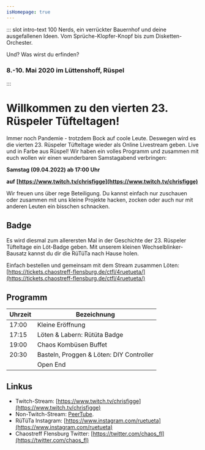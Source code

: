 ```yaml
---
isHomepage: true
---
```


::: slot intro-text
100 Nerds, ein verrückter Bauernhof und deine ausgefallenen Ideen. Vom Sprüche-Klopfer-Knopf bis zum Disketten-Orchester.   
   
Und? Was wirst du erfinden?
### 8.-10. Mai 2020 im Lüttenshoff, Rüspel
:::


# Willkommen zu den vierten 23. Rüspeler Tüfteltagen!

Immer noch Pandemie - trotzdem Bock auf coole Leute. Deswegen wird es die vierten 23. Rüspeler Tüfteltage wieder als Online Livestream geben. Live und in Farbe aus Rüspel! Wir haben ein volles Programm und zusammen mit euch wollen wir einen wunderbaren Samstagabend verbringen:

**Samstag (09.04.2022) ab 17:00 Uhr**

**auf**
**[https://www.twitch.tv/chrisfigge](https://www.twitch.tv/chrisfigge)**

Wir freuen uns über rege Beteiligung. Du kannst einfach nur zuschauen oder zusammen mit uns kleine Projekte hacken, zocken oder auch nur mit anderen Leuten ein bisschen schnacken.

## Badge

Es wird diesmal zum allerersten Mal in der Geschichte der 23. Rüspeler Tüfteltage ein Löt-Badge geben. Mit unserem kleinen Wechselblinker-Bausatz kannst du dir die RüTüTa nach Hause holen.

Einfach bestellen und gemeinsam mit dem Stream zusammen Löten: [https://tickets.chaostreff-flensburg.de/ctfl/4ruetueta/](https://tickets.chaostreff-flensburg.de/ctfl/4ruetueta/)

## Programm
| Uhrzeit| Bezeichnung |
|--------|-------------|
|17:00| Kleine Eröffnung |
|17:15| Löten & Labern: Rütüta Badge |
|19:00| Chaos Kombüsen Buffet |
|20:30| Basteln, Proggen & Löten: DIY Controller |
||Open End|

## Linkus
- Twitch-Stream: [https://www.twitch.tv/chrisfigge](https://www.twitch.tv/chrisfigge)
- Non-Twitch-Stream: [PeerTube](https://video.cybre.town/videos/watch/4f223e5c-fdb1-435d-af42-7fca559a19ca).
- RüTüTa Instagram: [https://www.instagram.com/ruetueta](https://www.instagram.com/ruetueta)
- Chaostreff Flensburg Twitter: [https://twitter.com/chaos_fl](https://twitter.com/chaos_fl)
